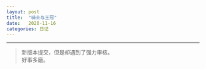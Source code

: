 ```yaml
---
layout: post
title:  "骑士与王冠"
date:   2020-11-16  
categories: 日记 
---
```

********
> 新版本提交，但是却遇到了强力审核。  
> 好事多磨。

